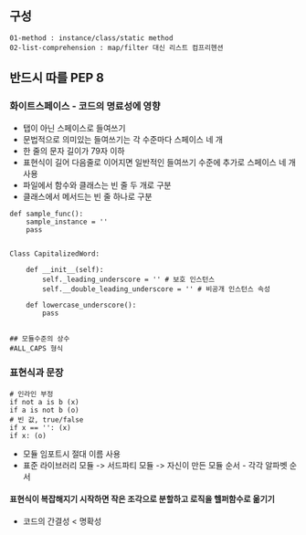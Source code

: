 ## 구성
```
01-method : instance/class/static method
02-list-comprehension : map/filter 대신 리스트 컴프리헨션
```
## 반드시 따를 PEP 8
### 화이트스페이스 - 코드의 명료성에 영향
+ 탭이 아닌 스페이스로 들여쓰기
+ 문법적으로 의미있는 들여쓰기는 각 수준마다 스페이스 네 개
+ 한 줄의 문자 길이가 79자 이하
+ 표현식이 길어 다음줄로 이어지면 일반적인 들여쓰기 수준에 추가로 스페이스 네 개 사용
+ 파일에서 함수와 클래스는 빈 줄 두 개로 구분
+ 클래스에서 메서드는 빈 줄 하나로 구분
```
def sample_func():
    sample_instance = ''
    pass
    

Class CapitalizedWord:
    
    def __init__(self):
        self._leading_underscore = '' # 보호 인스턴스
        self.__double_leading_underscore = '' # 비공개 인스턴스 속성
    
    def lowercase_underscore():
        pass


## 모듈수준의 상수
#ALL_CAPS 형식
```
### 표현식과 문장
```
# 인라인 부정
if not a is b (x)
if a is not b (o)
# 빈 값, true/false
if x == '': (x)
if x: (o)
```
+ 모듈 임포트시 절대 이름 사용
+ 표준 라이브러리 모듈 -> 서드파티 모듈 -> 자신이 만든 모듈 순서 - 각각 알파벳 순서
#### 표현식이 복잡해지기 시작하면 작은 조각으로 분할하고 로직을 헬퍼함수로 옮기기
+ 코드의 간결성 < 명확성
